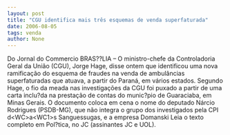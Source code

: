 ```yaml
---
layout: post
title: "CGU identifica mais três esquemas de venda superfaturada"
date: 2006-08-05
tags: venda
author: None
---
```

Do Jornal do Commercio
BRAS??LIA – O ministro-chefe da Controladoria Geral da União (CGU), Jorge Hage, disse ontem que identificou uma nova ramificação do esquema de fraudes na venda de ambulâncias superfaturadas que atuava, a partir do Paraná, em vários estados.
Segundo Hage, o fio da meada nas investigações da CGU foi puxado a partir de uma carta inclu?da na prestação de contas do munic?pio de Guaraciaba, em Minas Gerais. O documento coloca em cena o nome do deputado Nárcio Rodrigues (PSDB-MG), que não integra o grupo dos investigados pela CPI d&lt;WC&gt;a&lt;WC1&gt;s Sanguessugas, e a empresa Domanski
Leia o texto completo em Pol?tica, no JC (assinantes JC e UOL). 